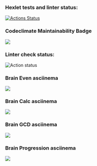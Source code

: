 ### Hexlet tests and linter status:
[![Actions Status](https://github.com/bxbuf-dev/php-project-lvl1/workflows/hexlet-check/badge.svg)](https://github.com/bxbuf-dev/php-project-lvl1/actions)
### Codeclimate Maintainability Badge
<a href="https://codeclimate.com/github/codeclimate/codeclimate/maintainability"><img src="https://api.codeclimate.com/v1/badges/a99a88d28ad37a79dbf6/maintainability" /></a>
### Linter check status:
![Action status](https://github.com/bxbuf-dev/php-project-lvl1/actions/workflows/linter-check.yml/badge.svg)
### Brain Even asciinema
<a href="https://asciinema.org/a/Z0HgADKgW5ZJ8ZPAp6SAaub20" target="_blank"><img src="https://asciinema.org/a/Z0HgADKgW5ZJ8ZPAp6SAaub20.svg" /></a>
### Brain Calc asciinema
<a href="https://asciinema.org/a/407455" target="_blank"><img src="https://asciinema.org/a/407455.svg" /></a>
### Brain GCD asciinema
<a href="https://asciinema.org/a/407483" target="_blank"><img src="https://asciinema.org/a/407483.svg" /></a>
### Brain Progression asciinema
<a href="https://asciinema.org/a/407739" target="_blank"><img src="https://asciinema.org/a/407739.svg" /></a>
